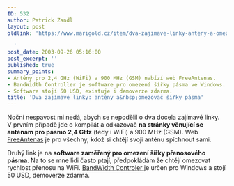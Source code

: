 ```yaml
---
ID: 532
author: Patrick Zandl
layout: post
oldlink: 'https://www.marigold.cz/item/dva-zajimave-linky-anteny-a-omezovac-sirky-pasma

  '
post_date: 2003-09-26 05:16:00
post_excerpt: ''
published: true
summary_points:
- Antény pro 2,4 GHz (WiFi) a 900 MHz (GSM) nabízí web FreeAntenas.
- BandWidth Controller je software pro omezení šířky pásma ve Windows.
- Software stojí 50 USD, existuje i demoverze zdarma.
title: 'Dva zajímavé linky: antény a&nbsp;omezovač šířky pásma'
---
```


<p>
Noční nespavost mi nedá, abych se nepodělil o dva docela zajímavé linky.&#160; V prvním případě jde o kompilát a odkazovač <STRONG>na stránky věnující se anténám pro pásmo 2,4 GHz</STRONG> (tedy i WiFi) a 900 MHz (GSM). Web <A href="http://www.freeantennas.com/" target=_blank>FreeAntenas</A> je pro všechny, kdož si chtějí svoji anténu spíchnout sami. </p>

<p>
Druhý link je na <STRONG>software zaměřený pro omezení šířky přenosového pásma</STRONG>. Na to se mne lidi často ptají, předpokládám že chtějí omezovat rychlost přenosu na WiFi. <A href="http://bandwidthcontroller.com/" target=_blank>BandWidth Controler </A>je určen pro Windows a stojí 50 USD, demoverze zdarma. </p>